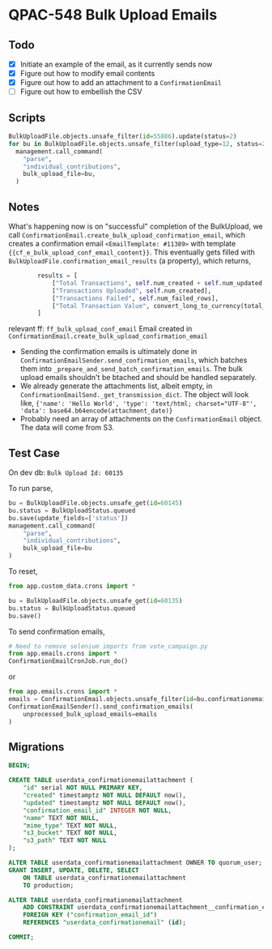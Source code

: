 # QPAC-548 Bulk Upload Emails

## Todo
 - [x] Initiate an example of the email, as it currently sends now
 - [x] Figure out how to modify email contents
 - [x] Figure out how to add an attachment to a `ConfirmationEmail`
 - [ ] Figure out how to embellish the CSV

## Scripts

```python
BulkUploadFile.objects.unsafe_filter(id=55886).update(status=2)
for bu in BulkUploadFile.objects.unsafe_filter(upload_type=12, status=2):
  management.call_command(
    "parse",
    "individual_contributions",
    bulk_upload_file=bu,
  )
```

## Notes
What's happening now is on "successful" completion of the BulkUpload, we call `ConfirmationEmail.create_bulk_upload_confirmation_email`, which creates a confirmation email `<EmailTemplate: #11389>` with template `{{cf_e_bulk_upload_conf_email_content}}`. This eventually gets filled with `BulkUploadFile.confirmation_email_results` (a property), which returns,

```python
        results = [
            ["Total Transactions", self.num_created + self.num_updated + self.num_failed_rows],
            ["Transactions Uploaded", self.num_created],
            ["Transactions Failed", self.num_failed_rows],
            ["Total Transaction Value", convert_long_to_currency(total_amount)],
        ]
```

relevant ff: `ff_bulk_upload_conf_email`
Email created in `ConfirmationEmail.create_bulk_upload_confirmation_email`

 - Sending the confirmation emails is ultimately done in `ConfirmationEmailSender.send_confirmation_emails`, which batches them into `_prepare_and_send_batch_confirmation_emails`. The bulk upload emails shouldn't be btached and should be handled separately.
 - We already generate the attachments list, albeit empty, in `ConfirmationEmailSend._get_transmission_dict`. The object will look like, `{'name': 'Hello World', 'type': 'text/html; charset="UTF-8"', 'data': base64.b64encode(attachment_date)}`
 - Probably need an array of attachments on the `ConfirmationEmail` object. The data will come from S3.
   

## Test Case
On dev db: `Bulk Upload Id: 60135`

To run parse,

```python
bu = BulkUploadFile.objects.unsafe_get(id=60145)
bu.status = BulkUploadStatus.queued
bu.save(update_fields=['status'])
management.call_command(
    "parse",
    "individual_contributions",
    bulk_upload_file=bu
)
```

To reset,

```python
from app.custom_data.crons import *

bu = BulkUploadFile.objects.unsafe_get(id=60135)
bu.status = BulkUploadStatus.queued
bu.save()
```

To send confirmation emails,

```python
# Need to remove selenium imports from vote_campaign.py
from app.emails.crons import *
ConfirmationEmailCronJob.run_do()
```

or
```python
from app.emails.crons import *
emails = ConfirmationEmail.objects.unsafe_filter(id=bu.confirmationemail.id)
ConfirmationEmailSender().send_confirmation_emails(
    unprocessed_bulk_upload_emails=emails
)
```

## Migrations

```sql
BEGIN;

CREATE TABLE userdata_confirmationemailattachment (
    "id" serial NOT NULL PRIMARY KEY,
    "created" timestamptz NOT NULL DEFAULT now(),
    "updated" timestamptz NOT NULL DEFAULT now(),
    "confirmation_email_id" INTEGER NOT NULL,
    "name" TEXT NOT NULL,
    "mime_type" TEXT NOT NULL,
    "s3_bucket" TEXT NOT NULL,
    "s3_path" TEXT NOT NULL
);

ALTER TABLE userdata_confirmationemailattachment OWNER TO quorum_user;
GRANT INSERT, UPDATE, DELETE, SELECT
    ON TABLE userdata_confirmationemailattachment
    TO production;

ALTER TABLE userdata_confirmationemailattachment
    ADD CONSTRAINT userdata_confirmationemailattachment__confirmation_email__fk
    FOREIGN KEY ("confirmation_email_id")
    REFERENCES "userdata_confirmationemail" (id);

COMMIT;
```